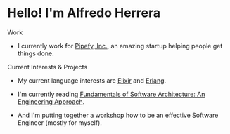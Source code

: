 # Hello! I'm Alfredo Herrera

Work
- I currently work for [Pipefy, Inc.](https://www.pipefy.com), an amazing startup helping people get things done.

Current Interests & Projects
- My current language interests are [Elixir](https://elixir-lang.org) and [Erlang](https://erlang.org).

- I'm currently reading [Fundamentals of Software Architecture: An Engineering Approach](https://www.amazon.com/Fundamentals-Software-Architecture-Comprehensive-Characteristics/dp/1492043451). 

- And I'm putting together a workshop how to be an effective Software Engineer (mostly for myself).
